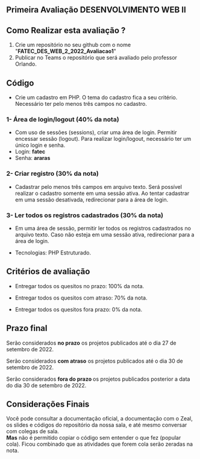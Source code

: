 ## Primeira Avaliação DESENVOLVIMENTO WEB II



## Como Realizar esta avaliação ?

1. Crie um repositório no seu github com o nome "<b>FATEC_DES_WEB_2_2022_Avaliacao1</b>"
2. Publicar no Teams o repositório que será avaliado pelo professor Orlando.


##  Código

- Crie um cadastro em PHP.  O tema do cadastro fica a seu critério. Necessário ter pelo menos três campos no cadastro.

### 1- Área de login/logout (40% da nota)
- Com uso de sessões (sessions), criar uma área de login. Permitir encessar sessão (logout). Para realizar login/logout, necessário ter um único login e senha.
- Login: <b>fatec</b>
- Senha: <b>araras</b>

### 2- Criar registro (30% da nota)
- Cadastrar pelo menos três campos em arquivo texto. Será possível realizar o cadastro somente em uma sessão ativa. Ao tentar cadastrar em uma sessão desativada, redirecionar para a área de login.

### 3- Ler todos os registros cadastrados (30% da nota)
- Em uma área de sessão, permitir ler todos os registros cadastrados no arquivo texto. Caso não esteja em uma sessão ativa, redirecionar para a área de login.

- Tecnologias: PHP Estruturado.


## Critérios de avaliação

- Entregar todos os quesitos no prazo: 100% da nota.

- Entregar todos os quesitos com atraso: 70% da nota.

- Entregar todos os quesitos fora prazo: 0% da nota.

## Prazo final

Serão considerados <b>no prazo</b> os projetos publicados até o dia 27 de setembro de 2022.

Serão considerados <b>com atraso</b> os projetos publicados até o dia 30 de setembro de 2022.

Serão considerados <b>fora do prazo </b> os projetos publicados posterior a data do dia 30 de setembro de 2022.

## Considerações Finais

Você pode consultar a documentação oficial, a documentação com o Zeal, os slides e códigos do repositório da nossa sala, e até mesmo conversar com colegas de sala.  
<b>Mas</b> não é permitido copiar o código sem entender o que fez (popular cola). Ficou combinado que as atividades que forem cola serão zeradas na nota.
